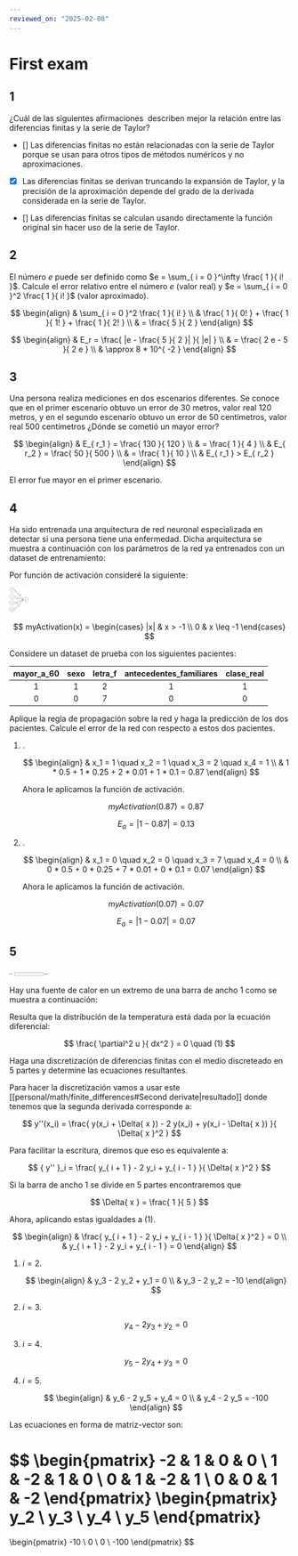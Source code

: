 ```yaml
---
reviewed_on: "2025-02-08"
---
```


# First exam

## 1

¿Cuál de las siguientes afirmaciones  describen mejor la relación entre las diferencias finitas y la serie de Taylor?

- [] Las diferencias finitas no están relacionadas con la serie de Taylor porque se usan para otros tipos de métodos numéricos y no aproximaciones.

- [x] Las diferencias finitas se derivan truncando la expansión de Taylor, y la precisión de la aproximación depende del grado de la derivada considerada en la serie de Taylor.

- [] Las diferencias finitas se calculan usando directamente la función original sin hacer uso de la serie de Taylor.

## 2

El número $e$ puede ser definido como $e = \sum_{ i = 0 }^\infty \frac{ 1 }{ i! }$. Calcule el error relativo entre el número $e$ (valor real) y $e = \sum_{ i = 0 }^2 \frac{ 1 }{ i! }$ (valor aproximado).

$$
\begin{align}
	& \sum_{ i = 0 }^2 \frac{ 1 }{ i! } \\
	& \frac{ 1 }{ 0! } + \frac{ 1 }{ 1! } + \frac{ 1 }{ 2! } \\
	& = \frac{ 5 }{ 2 }
\end{align}
$$

$$
\begin{align}
	& E_r = \frac{ |e - \frac{ 5 }{ 2 }| }{ |e| } \\
	& = \frac{ 2 e - 5 }{ 2 e } \\
	& \approx 8 * 10^{ -2 }
\end{align}
$$

## 3

Una persona realiza mediciones en dos escenarios diferentes. Se conoce que en el primer escenario obtuvo un error de $30$ metros, valor real $120$ metros, y en el segundo escenario obtuvo un error de $50$ centímetros, valor real $500$ centímetros ¿Dónde se cometió un mayor error?

$$
\begin{align}
	& E_{ r_1 } = \frac{ 130 }{ 120 } \\
	& = \frac{ 1 }{ 4 } \\
	& E_{ r_2 } = \frac{ 50 }{ 500 } \\
	& = \frac{ 1 }{ 10 } \\
	& E_{ r_1 } > E_{ r_2 }
\end{align}
$$

El error fue mayor en el primer escenario.

## 4

Ha sido entrenada una arquitectura de red neuronal especializada en detectar si una persona tiene una enfermedad. Dicha arquitectura se muestra a continuación con los parámetros de la red ya entrenados con un dataset de entrenamiento:

Por función de activación consideré la siguiente:

![neural network diagram](../assets/simulacion_y_computacion_numerica/03_01_01-neural_network_diagram.svg)

$$
myActivation(x) =
	\begin{cases}
		|x| & x > -1 \\
		0   & x \leq -1
	\end{cases}
$$

Considere un dataset de prueba con los siguientes pacientes:

| mayor_a_60 | sexo | letra_f | antecedentes_familiares | clase_real |
|:----------:|:----:|:-------:|:-----------------------:|:----------:|
|     1      |  1   |    2    |            1            |     1      |
|     0      |  0   |    7    |            0            |     0      |

Aplique la regla de propagación sobre la red y haga la predicción de los dos pacientes. Calcule el error de la red con respecto a estos dos pacientes.

1. .

	$$
	\begin{align}
		& x_1 = 1 \quad x_2 = 1 \quad x_3 = 2 \quad x_4 = 1 \\
		& 1 * 0.5 + 1 * 0.25 + 2 * 0.01 + 1 * 0.1 = 0.87
	\end{align}
	$$

	Ahora le aplicamos la función de activación.

	$$
	myActivation(0.87) = 0.87
	$$

	$$
	E_a = |1 - 0.87| = 0.13
	$$

2. .

	$$
	\begin{align}
		& x_1 = 0 \quad x_2 = 0 \quad x_3 = 7 \quad x_4 = 0 \\
		& 0 * 0.5 + 0 * 0.25 + 7 * 0.01 + 0 * 0.1 = 0.07
	\end{align}
	$$

	Ahora le aplicamos la función de activación.

	$$
	myActivation(0.07) = 0.07
	$$

	$$
	E_a = |1 - 0.07| = 0.07
	$$

## 5

![bar](../assets/simulacion_y_computacion_numerica/03_01_02-bar.svg)

Hay una fuente de calor en un extremo de una barra de ancho $1$ como se muestra a continuación:

Resulta que la distribución de la temperatura está dada por la ecuación diferencial:

$$
\frac{ \partial^2 u }{ dx^2 } = 0 \quad (1)
$$

Haga una discretización de diferencias finitas con el medio discreteado en $5$ partes y determine las ecuaciones resultantes.

Para hacer la discretización vamos a usar este [[personal/math/finite_differences#Second derivate|resultado]] donde tenemos que la segunda derivada corresponde a:

$$
y''(x_i) = \frac{ y(x_i + \Delta{ x }) - 2 y(x_i) + y(x_i - \Delta{ x }) }{ \Delta{ x }^2 }
$$

Para facilitar la escritura, diremos que eso es equivalente a:

$$
{ y'' }_i = \frac{ y_{ i + 1 } - 2 y_i + y_{ i - 1 } }{ \Delta{ x }^2 }
$$

Si la barra de ancho $1$ se divide en $5$ partes encontraremos que

$$
\Delta{ x } = \frac{ 1 }{ 5 }
$$

Ahora, aplicando estas igualdades a $(1)$.

$$
\begin{align}
	& \frac{ y_{ i + 1 } - 2 y_i + y_{ i - 1 } }{ \Delta{ x }^2 } = 0 \\
	& y_{ i + 1 } - 2 y_i + y_{ i - 1 } = 0
\end{align}
$$

1. $i = 2$.

	$$
	\begin{align}
		& y_3 - 2 y_2 + y_1 = 0 \\
		& y_3 - 2 y_2 = -10
	\end{align}
	$$

2. $i = 3$.

	$$
	y_4 - 2 y_3 + y_2 = 0
	$$

3. $i = 4$.

	$$
	y_5 - 2 y_4 + y_3 = 0
	$$

4. $i = 5$.

	$$
	\begin{align}
		& y_6 - 2 y_5 + y_4 = 0 \\
		& y_4 - 2 y_5 = -100
	\end{align}
	$$

Las ecuaciones en forma de matriz-vector son:

$$
\begin{pmatrix}
	-2 & 1  & 0  & 0 \\
	1  & -2 & 1  & 0 \\
	0  & 1  & -2 & 1 \\
	0  & 0  & 1  & -2
\end{pmatrix}
\begin{pmatrix}
	y_2 \\
	y_3 \\
	y_4 \\
	y_5
\end{pmatrix}
=
\begin{pmatrix}
	-10 \\
	0 \\
	0 \\
	-100
\end{pmatrix}
$$
